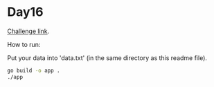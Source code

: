 # Day16

[Challenge link](https://adventofcode.com/2021/day/16).

How to run:

Put your data into 'data.txt' (in the same directory as this readme file).

```sh
go build -o app .
./app
```
